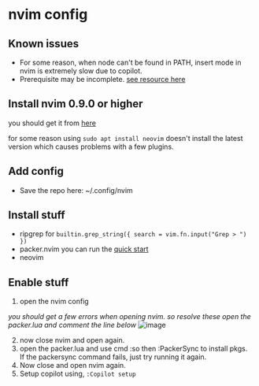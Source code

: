 
# nvim config

## Known issues

- For some reason, when node can't be found in PATH, insert mode in nvim is
  extremely slow due to copilot.
- Prerequisite may be incomplete. [see resource here](https://www.youtube.com/watch?v=w7i4amO_zaE)

## Install nvim 0.9.0 or higher

you should get it from [here](https://github.com/neovim/neovim/wiki/Installing-Neovim#linux)

for some reason using ``sudo apt install neovim`` doesn't install the latest version which causes problems with a few plugins.

## Add config
- Save the repo here: ~/.config/nvim

## Install stuff
- ripgrep for `builtin.grep_string({ search = vim.fn.input("Grep > ") })`
- packer.nvim you can run the [quick start](https://github.com/wbthomason/packer.nvim#quickstart)
- neovim

## Enable stuff

1. open the nvim config

*you should get a few errors when opening nvim. so resolve these open the packer.lua and comment the line below*
![image](https://github.com/SolomonRosemite/nvim/assets/60587271/b3ab4b89-999f-4cdf-afa7-7db0ddd21d07)

2. now close nvim and open again.
3. open the packer.lua and use cmd :so then :PackerSync to install pkgs. <br/> If the packersync command fails, just try running it again.
4. Now close and open nvim again.
5. Setup copilot using, `:Copilot setup`
